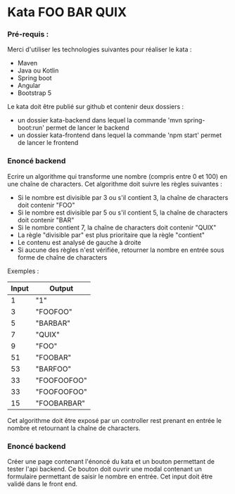 # Kata FOO BAR QUIX

### Pré-requis :

Merci d'utiliser les technologies suivantes pour réaliser le kata :

- Maven
- Java ou Kotlin
- Spring boot
- Angular
- Bootstrap 5

Le kata doit être publié sur github et contenir deux dossiers :

<ul>
<li>un dossier kata-backend dans lequel la commande 'mvn spring-boot:run' permet de lancer le backend</li>
<li>un dossier kata-frontend dans lequel la commande 'npm start' permet de lancer le frontend</li>
</ul>

### Enoncé backend

Ecrire un algorithme qui transforme une nombre (compris entre 0 et 100) en une chaîne de characters.
Cet algorithme doit suivre les règles suivantes :

<ul>
<li>Si le nombre est divisible par 3 ou s'il contient 3, la chaîne  de characters doit contenir "FOO"</li>
<li>Si le nombre est divisible par 5 ou s'il contient 5, la chaîne  de characters doit contenir "BAR"</li>
<li>Si le nombre contient 7, la chaîne  de characters doit contenir "QUIX"</li>
<li>La règle "divisible par" est plus prioritaire que la règle "contient"</li>
<li>Le contenu est analysé de gauche à droite</li>
<li>Si aucune des règles n'est vérifiée, retourner la nombre en entrée sous forme de chaîne de characters</li>
</ul>


Exemples :

| Input | Output      |
|-------|-------------|
| 1     | "1"         |
| 3     | "FOOFOO"    |
| 5     | "BARBAR"    |
| 7     | "QUIX"      |
| 9     | "FOO"       |
| 51    | "FOOBAR"    |
| 53    | "BARFOO"    |
| 33    | "FOOFOOFOO" |
| 33    | "FOOFOOFOO" |
| 15    | "FOOBARBAR" |

Cet algorithme doit être exposé par un controller rest prenant en entrée le nombre et retournant la chaîne de
characters.

### Enoncé backend

Créer une page contenant l'énoncé du kata et un bouton permettant de tester l'api backend.
Ce bouton doit ouvrir une modal contenant un formulaire permettant de saisir le nombre en entrée.
Cet input doit être validé dans le front end.
